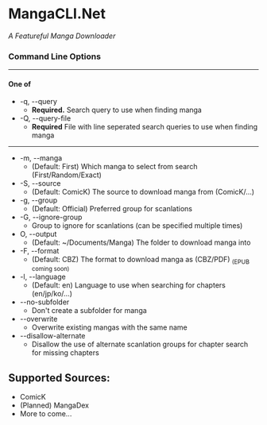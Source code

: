 # MangaCLI.Net
*A Featureful Manga Downloader*

### Command Line Options

---
#### One of
- -q, --query
    - **Required.** Search query to use when finding manga
- -Q, --query-file
  - **Required** File with line seperated search queries to use when finding manga
---

- -m, --manga
    - (Default: First) Which manga to select from search (First/Random/Exact)
- -S, --source
    - (Default: ComicK) The source to download manga from (ComicK/...)
- -g, --group
    - (Default: Official) Preferred group for scanlations
- -G, --ignore-group
  - Group to ignore for scanlations (can be specified multiple times)
- O, --output
    - (Default: ~/Documents/Manga) The folder to download manga into
- -F, --format
    - (Default: CBZ) The format to download manga as (CBZ/PDF) <sub>(EPUB coming soon)</sub>
- -l, --language
    - (Default: en) Language to use when searching for chapters (en/jp/ko/...)
- --no-subfolder
    - Don't create a subfolder for manga
- --overwrite
    - Overwrite existing mangas with the same name
- --disallow-alternate
    - Disallow the use of alternate scanlation groups for chapter search for missing chapters
## Supported Sources:
- ComicK
- (Planned) MangaDex
- More to come...